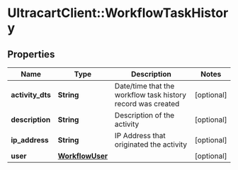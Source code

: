 # UltracartClient::WorkflowTaskHistory

## Properties
Name | Type | Description | Notes
------------ | ------------- | ------------- | -------------
**activity_dts** | **String** | Date/time that the workflow task history record was created | [optional] 
**description** | **String** | Description of the activity | [optional] 
**ip_address** | **String** | IP Address that originated the activity | [optional] 
**user** | [**WorkflowUser**](WorkflowUser.md) |  | [optional] 


